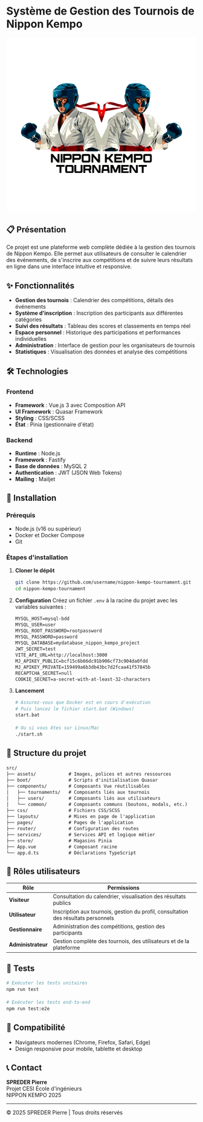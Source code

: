 # Système de Gestion des Tournois de Nippon Kempo

![Logo Nippon Kempo](./src/assets/logo.png)

## 📋 Présentation

Ce projet est une plateforme web complète dédiée à la gestion des tournois de Nippon Kempo. Elle permet aux utilisateurs de consulter le calendrier des événements, de s'inscrire aux compétitions et de suivre leurs résultats en ligne dans une interface intuitive et responsive.

## ✨ Fonctionnalités

- **Gestion des tournois** : Calendrier des compétitions, détails des événements
- **Système d'inscription** : Inscription des participants aux différentes catégories
- **Suivi des résultats** : Tableau des scores et classements en temps réel
- **Espace personnel** : Historique des participations et performances individuelles
- **Administration** : Interface de gestion pour les organisateurs de tournois
- **Statistiques** : Visualisation des données et analyse des compétitions

## 🛠️ Technologies

### Frontend
- **Framework** : Vue.js 3 avec Composition API
- **UI Framework** : Quasar Framework
- **Styling** : CSS/SCSS
- **État** : Pinia (gestionnaire d'état)

### Backend
- **Runtime** : Node.js
- **Framework** : Fastify
- **Base de données** : MySQL 2
- **Authentication** : JWT (JSON Web Tokens)
- **Mailing** : Mailjet

## 🚀 Installation

### Prérequis
- Node.js (v16 ou supérieur)
- Docker et Docker Compose
- Git

### Étapes d'installation

1. **Cloner le dépôt**
   ```bash
   git clone https://github.com/username/nippon-kempo-tournament.git
   cd nippon-kempo-tournament
   ```

2. **Configuration**
   Créez un fichier `.env` à la racine du projet avec les variables suivantes :
   ```
   MYSQL_HOST=mysql-bdd
   MYSQL_USER=user
   MYSQL_ROOT_PASSWORD=rootpassword
   MYSQL_PASSWORD=password
   MYSQL_DATABASE=mydatabase_nippon_kempo_project
   JWT_SECRET=test
   VITE_API_URL=http://localhost:3000
   MJ_APIKEY_PUBLIC=bcf15c6b66dc91b906cf73c904da0fdd
   MJ_APIKEY_PRIVATE=159499a6b3db43bc7d2fcaa41f57845b
   RECAPTCHA_SECRET=null
   COOKIE_SECRET=a-secret-with-at-least-32-characters
   ```

3. **Lancement**
   ```bash
   # Assurez-vous que Docker est en cours d'exécution
   # Puis lancez le fichier start.bat (Windows)
   start.bat
   
   # Ou si vous êtes sur Linux/Mac
   ./start.sh
   ```

## 📁 Structure du projet

```
src/
├── assets/            # Images, polices et autres ressources
├── boot/              # Scripts d'initialisation Quasar
├── components/        # Composants Vue réutilisables
│   ├── tournaments/   # Composants liés aux tournois
│   ├── users/         # Composants liés aux utilisateurs
│   └── common/        # Composants communs (boutons, modals, etc.)
├── css/               # Fichiers CSS/SCSS
├── layouts/           # Mises en page de l'application
├── pages/             # Pages de l'application
├── router/            # Configuration des routes
├── services/          # Services API et logique métier
├── store/             # Magasins Pinia
├── App.vue            # Composant racine
└── app.d.ts           # Déclarations TypeScript
```

## 👥 Rôles utilisateurs

| Rôle | Permissions |
|------|-------------|
| **Visiteur** | Consultation du calendrier, visualisation des résultats publics |
| **Utilisateur** | Inscription aux tournois, gestion du profil, consultation des résultats personnels |
| **Gestionnaire** | Administration des compétitions, gestion des participants |
| **Administrateur** | Gestion complète des tournois, des utilisateurs et de la plateforme |

## 🧪 Tests

```bash
# Exécuter les tests unitaires
npm run test

# Exécuter les tests end-to-end
npm run test:e2e
```

## 📱 Compatibilité

- Navigateurs modernes (Chrome, Firefox, Safari, Edge)
- Design responsive pour mobile, tablette et desktop

## 📞 Contact

**SPREDER Pierre**  
Projet CESI École d'ingénieurs  
NIPPON KEMPO 2025

---

&copy; 2025 SPREDER Pierre | Tous droits réservés
